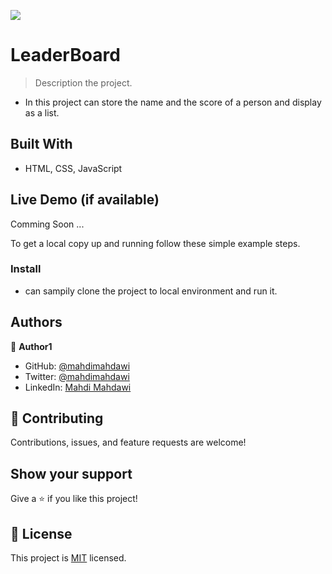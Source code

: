 ![](https://img.shields.io/badge/Microverse-blueviolet)

# LeaderBoard

> Description the project.
- In this project can store the name and the score of a person and display as a list.


## Built With

- HTML, CSS, JavaScript

## Live Demo (if available)

Comming Soon ...


To get a local copy up and running follow these simple example steps.


### Install
- can sampily clone the project to local environment and run it.

## Authors

👤 **Author1**

- GitHub: [@mahdimahdawi](https://github.com/mahdimahdawi)
- Twitter: [@mahdimahdawi](https://twitter.com/mahdimahdawi)
- LinkedIn: [Mahdi Mahdawi](https://linkedin.com/feed)

## 🤝 Contributing

Contributions, issues, and feature requests are welcome!

## Show your support

Give a ⭐️ if you like this project!

## 📝 License

This project is [MIT](https://github.com/mahdimahdawi/Leaderboard-project/blob/add-license-1/LICENSE.md) licensed.

